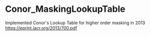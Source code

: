 # Conor_MaskingLookupTable
Implemented Conor's Lookup Table for higher order masking in 2013 https://eprint.iacr.org/2013/700.pdf
